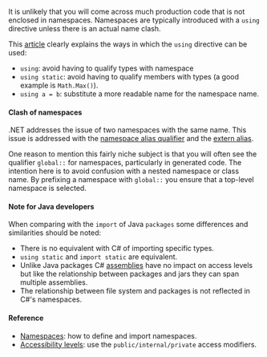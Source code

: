 It is unlikely that you will come across much production code that is not enclosed in namespaces. Namespaces are typically introduced with a `using` directive unless there is an actual name clash.

This [article][using] clearly explains the ways in which the `using` directive can be used:

- `using`: avoid having to qualify types with namespace
- `using static`: avoid having to qualify members with types (a good example is `Math.Max()`).
- `using a = b`: substitute a more readable name for the namespace name.

#### Clash of namespaces

.NET addresses the issue of two namespaces with the same name. This issue is addressed with the [namespace alias qualifier][namespace-alias-qualifier] and the [extern alias][extern-alias].

One reason to mention this fairly niche subject is that you will often see the qualifier `global::` for namespaces, particularly in generated code. The intention here is to avoid confusion with a nested namespace or class name. By prefixing a namespace with `global::` you ensure that a top-level namespace is selected.

#### Note for Java developers

When comparing with the `import` of Java `packages` some differences and similarities should be noted:

- There is no equivalent with C# of importing specific types.
- `using static` and `import static` are equivalent.
- Unlike Java packages C# [assemblies][assemblies] have no impact on access levels but like the relationship between packages and jars they can span multiple assemblies.
- The relationship between file system and packages is not reflected in C#'s namespaces.

#### Reference

- [Namespaces][namespaces]: how to define and import namespaces.
- [Accessibility levels][accessibility-levels]: use the `public/internal/private` access modifiers.

[namespaces]: https://docs.microsoft.com/en-us/dotnet/csharp/programming-guide/namespaces/
[accessibility-levels]: https://docs.microsoft.com/en-us/dotnet/csharp/language-reference/keywords/accessibility-levels
[namespace-alias-qualifier]: https://docs.microsoft.com/en-us/dotnet/csharp/language-reference/operators/namespace-alias-qualifier
[extern-alias]: https://docs.microsoft.com/en-us/dotnet/csharp/language-reference/keywords/extern-alias
[using]: https://docs.microsoft.com/en-us/dotnet/csharp/language-reference/keywords/using-directive
[assemblies]: https://docs.microsoft.com/en-us/dotnet/standard/assembly/
